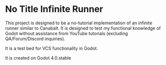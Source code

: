No Title Infinite Runner
===============

This project is designed to be a no-tutorial implementation of an infinite runner similar to Canabalt. 
It is designed to test my functional knowledge of Godot without assistance from YouTube tutorials (excluding QA/Forum/Discord inquiries).

It is a test bed for VCS functionality in Godot.

It is created on Godot 4.0.stable
